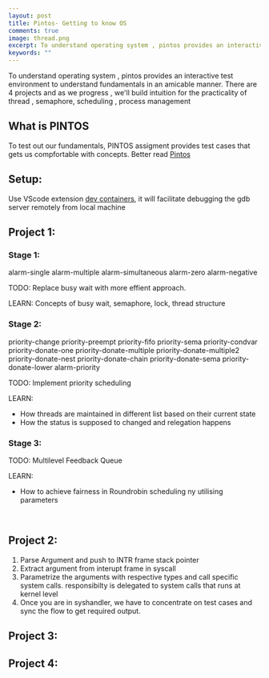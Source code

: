 ```yaml
---
layout: post
title: Pintos- Getting to know OS
comments: true
image: thread.png
excerpt: To understand operating system , pintos provides an interactive test environment to understand fundamentals in an amicable manner.
keywords: ""
---
```


To understand operating system , pintos provides an interactive test environment to understand fundamentals in an amicable manner. There are 4 projects and as we progress , we'll build intuition for the practicality of thread , semaphore, scheduling , process management 
<br>

## What is PINTOS

To test out our fundamentals, PINTOS assigment provides test cases that gets us compfortable with concepts. Better read [Pintos](http://web.stanford.edu/~ouster/cgi-bin/cs140-spring14/pintos/pintos_1.html#SEC1) 

## Setup:
Use VScode extension [dev containers](https://marketplace.visualstudio.com/items?itemName=ms-vscode-remote.remote-containers),
it will facilitate debugging the gdb server remotely from local machine

## Project 1: 

### Stage 1:
alarm-single
alarm-multiple
alarm-simultaneous
alarm-zero
alarm-negative

TODO: Replace busy wait with more effient approach.

LEARN: Concepts of busy wait, semaphore, lock, thread structure

### Stage 2:
priority-change
priority-preempt
priority-fifo
priority-sema
priority-condvar
priority-donate-one
priority-donate-multiple
priority-donate-multiple2
priority-donate-nest
priority-donate-chain
priority-donate-sema
priority-donate-lower
alarm-priority

TODO: Implement priority scheduling

LEARN: 
* How threads are maintained in different list based on their current state
* How the status is supposed to changed and relegation happens


### Stage 3:
TODO: Multilevel Feedback Queue

LEARN: 
* How to achieve fairness in Roundrobin scheduling ny utilising parameters

<br>

## Project 2:
1. Parse Argument and push to INTR frame stack pointer
2. Extract argument from interupt frame in syscall
3. Parametrize the arguments with respective types and call specific system calls. responsibilty is delegated to system calls that runs at kernel level
4. Once you are in syshandler, we have to concentrate on test cases and sync the flow to get required output. 

## Project 3:

## Project 4:
